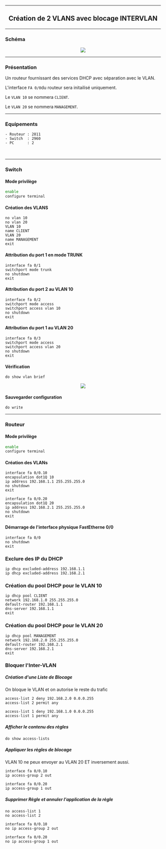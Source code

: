 <br />

----------------------------------------------------------------------------------------------------------------------------------
## <p align='center'> Création de 2 VLANS avec blocage INTERVLAN </p>


----------------------------------------------------------------------------------------------------------------------------------
### Schéma

<p align='center'><img src='https://github.com/dexter74/Cisco/assets/35907/e81c8be6-96b9-419d-b472-4c186452933a'> </p>

----------------------------------------------------------------------------------------------------------------------------------
### Présentation
Un routeur fournissant des services DHCP avec séparation avec le VLAN.

L'interface `FA 0/0`du routeur sera initailisé uniquement.

Le `VLAN 10` se nommera `CLIENT`.

Le `VLAN 20` se nommera `MANAGEMENT`.

----------------------------------------------------------------------------------------------------------------------------------
### Equipements
```
- Routeur : 2811
- Switch  : 2960
- PC      : 2
```
<br />

----------------------------------------------------------------------------------------------------------------------------------
### Switch


#### Mode privilège
```bash
enable
configure terminal
```

#### Création des VLANS
```
no vlan 10
no vlan 20
VLAN 10
name CLIENT
VLAN 20
name MANAGEMENT
exit
```


#### Attribution du port 1 en mode TRUNK
```
interface fa 0/1
switchport mode trunk
no shutdown
exit
```

#### Attribution du port 2 au VLAN 10
```
interface fa 0/2
switchport mode access
switchport access vlan 10
no shutdown
exit
```


#### Attribution du port 1 au VLAN 20
```
interface fa 0/3
switchport mode access
switchport access vlan 20
no shutdown
exit
```

#### Vérification
```
do show vlan brief
```

<p align ='center'> <img src='https://github.com/dexter74/Cisco/assets/35907/1a7328bc-f4f1-4840-a9bb-e8a9164169ef'> </p>


#### Sauvegarder configuration
```
do write
```


----------------------------------------------------------------------------------------------------------------------------------
### Routeur
#### Mode privilège
```bash
enable
configure terminal
```

#### Création des VLANs
```
interface fa 0/0.10
encapsulation dot1Q 10
ip address 192.168.1.1 255.255.255.0
no shutdown
exit

interface fa 0/0.20
encapsulation dot1Q 20
ip address 192.168.2.1 255.255.255.0
no shutdown
exit
```

#### Démarrage de l'interface physique FastEtherne 0/0
```
interface fa 0/0
no shutdown
exit
```

### Exclure des IP du DHCP
```
ip dhcp excluded-address 192.168.1.1
ip dhcp excluded-address 192.168.2.1
```

### Création du pool DHCP pour le VLAN 10
```
ip dhcp pool CLIENT
network 192.168.1.0 255.255.255.0
default-router 192.168.1.1
dns-server 192.168.1.1
exit
```

### Création du pool DHCP pour le VLAN 20
```
ip dhcp pool MANAGEMENT
network 192.168.2.0 255.255.255.0
default-router 192.168.2.1
dns-server 192.168.2.1
exit
```


### Bloquer l'Inter-VLAN
##### Création d'une Liste de Blocage
On bloque le VLAN et on autorise le reste du trafic
```
access-list 2 deny 192.168.2.0 0.0.0.255
access-list 2 permit any

access-list 1 deny 192.168.1.0 0.0.0.255
access-list 1 permit any
```

##### Afficher le contenu des règles
```
do show access-lists
```

##### Appliquer les règles de blocage
VLAN 10 ne peux envoyer au VLAN 20 ET inversement aussi.
```
interface fa 0/0.10
ip access-group 2 out

interface fa 0/0.20
ip access-group 1 out
```

##### Supprimer Règle et annuler l'application de la règle
```
no access-list 1
no access-list 2

interface fa 0/0.10
no ip access-group 2 out

interface fa 0/0.20
no ip access-group 1 out
```
